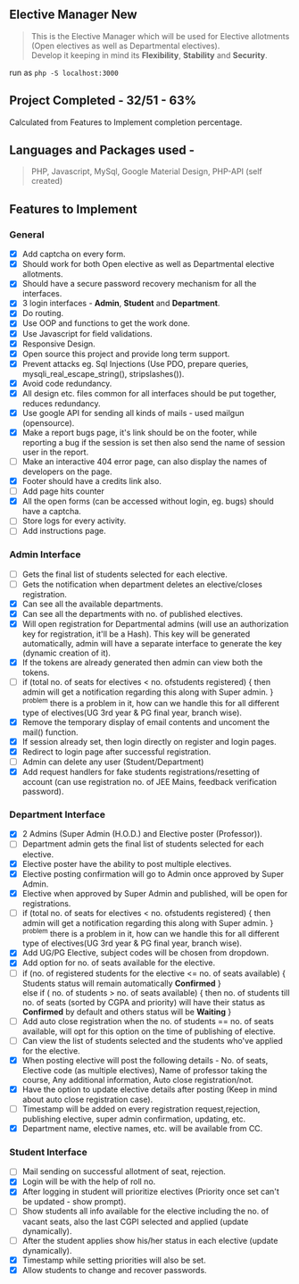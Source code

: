 ## Elective Manager New
> This is the Elective Manager which will be used for Elective allotments (Open electives as well as Departmental electives). <br>
> Develop it keeping in mind its **Flexibility**, **Stability** and **Security**.

run as `php -S localhost:3000`

## Project Completed - **32/51 - 63%**
Calculated from Features to Implement completion percentage.

## Languages and Packages used -
> PHP, Javascript, MySql, Google Material Design, PHP-API (self created)

## Features to Implement

### **General**
- [x] Add captcha on every form.
- [x] Should work for both Open elective as well as Departmental elective allotments.
- [x] Should have a secure password recovery mechanism for all the interfaces.
- [x] 3 login interfaces - **Admin**, **Student** and **Department**.
- [x] Do routing.
- [x] Use OOP and functions to get the work done.
- [x] Use Javascript for field validations.
- [x] Responsive Design.
- [x] Open source this project and provide long term support.
- [x] Prevent attacks eg. Sql Injections (Use PDO, prepare queries, mysqli_real_escape_string(), stripslashes()).
- [x] Avoid code redundancy.
- [x] All design etc. files common for all interfaces should be put together, reduces redundancy.
- [x] Use google API for sending all kinds of mails - used mailgun (opensource).
- [x] Make a report bugs page, it's link should be on the footer, while reporting a bug if the session is set then also send the name of session user in the report.
- [ ] Make an interactive 404 error page, can also display the names of developers on the page.
- [x] Footer should have a credits link also.
- [ ] Add page hits counter
- [x] All the open forms (can be accessed without login, eg. bugs) should have a captcha.
- [ ] Store logs for every activity.
- [ ] Add instructions page.

### **Admin Interface**
- [ ] Gets the final list of students selected for each elective.
- [ ] Gets the notification when department deletes an elective/closes registration.
- [x] Can see all the available departments.
- [x] Can see all the departments with no. of published electives.
- [x] Will open registration for Departmental admins (will use an authorization key for registration, it'll be a Hash). This key will be generated automatically, admin will have a separate interface to generate the key (dynamic creation of it).
- [x] If the tokens are already generated then admin can view both the tokens.
- [ ] if (total no. of seats for electives < no. ofstudents registered) { then admin will get a notification regarding this along with Super admin. } <sup>problem</sup> there is a problem in it, how can we handle this for all different type of electives(UG 3rd year & PG final year, branch wise).
- [x] Remove the temporary display of email contents and uncoment the mail() function.
- [x] If session already set, then login directly on register and login pages.
- [x] Redirect to login page after successful registration.
- [ ] Admin can delete any user (Student/Department)
- [x] Add request handlers for fake students registrations/resetting of account (can use registration no. of JEE Mains, feedback verification password).

### **Department Interface**
- [x] 2 Admins (Super Admin (H.O.D.) and Elective poster (Professor)).
- [ ] Department admin gets the final list of students selected for each elective.
- [x] Elective poster have the ability to post multiple electives.
- [x] Elective posting confirmation will go to Admin once approved by Super Admin.
- [x] Elective when approved by Super Admin and published, will be open for registrations.
- [ ] if (total no. of seats for electives < no. ofstudents registered) { then admin will get a notification regarding this along with Super admin. } <sup>problem</sup> there is a problem in it, how can we handle this for all different type of electives(UG 3rd year & PG final year, branch wise).
- [x] Add UG/PG Elective, subject codes will be chosen from dropdown.
- [x] Add option for no. of seats available for the elective.
- [ ] if (no. of registered students for the elective <= no. of seats available) { Students status will remain automatically **Confirmed** }<br>
else if ( no. of students > no. of seats available) { then no. of students till no. of seats (sorted by CGPA and priority) will have their status as **Confirmed** by default and others status will be **Waiting** }
- [ ] Add auto close registration when the no. of students == no. of seats available, will opt for this option on the time of publishing of elective.
- [ ] Can view the list of students selected and the students who've applied for the elective.
- [x] When posting elective will post the following details - No. of seats, Elective code (as multiple electives), Name of professor taking the course, Any additional information, Auto close registration/not.
- [x] Have the option to update elective details after posting (Keep in mind about auto close registration case).
- [ ] Timestamp will be added on every registration request,rejection, publishing elective, super admin confirmation, updating, etc.
- [x] Department name, elective names, etc. will be available from CC.

### **Student Interface**
- [ ] Mail sending on successful allotment of seat, rejection.
- [x] Login will be with the help of roll no.
- [x] After logging in student will prioritize electives (Priority once set can't be updated - show prompt).
- [ ] Show students all info available for the elective including the no. of vacant seats, also the last CGPI selected and applied (update dynamically).
- [ ] After the student applies show his/her status in each elective (update dynamically).
- [x] Timestamp while setting priorities will also be set.
- [x] Allow students to change and recover passwords.
